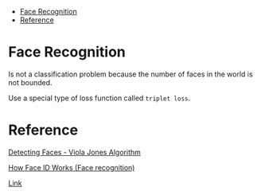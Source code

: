 <!--ts-->
   * [Face Recognition](#face-recognition)
   * [Reference](#reference)

<!-- Added by: gil_diy, at: Tue 08 Feb 2022 09:32:27 IST -->

<!--te-->

# Face Recognition

Is not a classification problem because the number of faces in the world is not bounded.


Use a special type of loss function called `triplet loss`.


# Reference

[Detecting Faces - Viola Jones Algorithm](https://youtu.be/uEJ71VlUmMQ)

[How Face ID Works (Face recognition)](https://youtu.be/mwTaISbA87A)


[Link]()